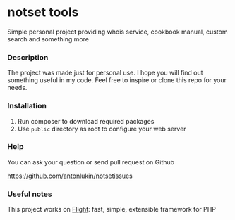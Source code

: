 # notset tools #

Simple personal project providing whois service, cookbook manual, custom search and something more

### Description ###

The project was made just for personal use. I hope you will find out something useful in my code. 
Feel free to inspire or clone this repo for your needs.

### Installation ###

1. Run composer to download required packages
2. Use `public` directory as root to configure your web server

### Help ###

You can ask your question or send pull request on Github

https://github.com/antonlukin/notsetissues

### Useful notes ###

This project works on [Flight](https://github.com/mikecao/flight): fast, simple, extensible framework for PHP
